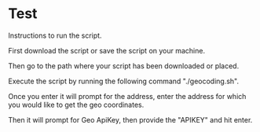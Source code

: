# Test


Instructions to run the script.

First download the script or save the script on your machine.

Then go to the path where your script has been downloaded or placed.

Execute the script by running the following command "./geocoding.sh".

Once you enter it will prompt for the address, enter the address for which you would like to get the geo coordinates.

Then it will prompt for Geo ApiKey, then  provide the "APIKEY" and hit enter.
